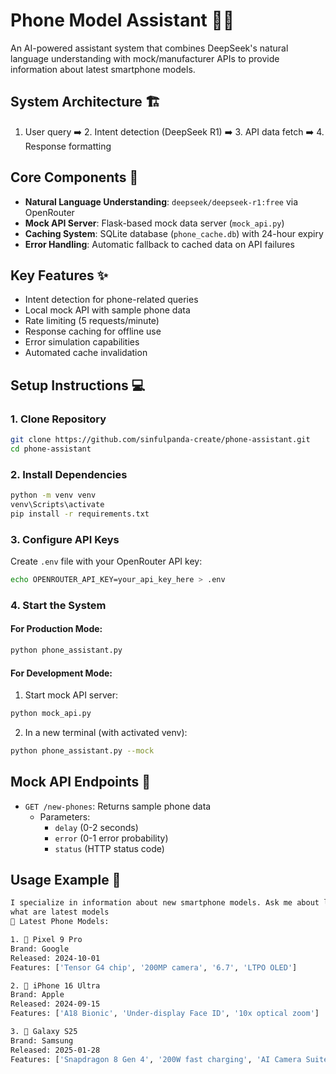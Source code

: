 # Phone Model Assistant 🤖📱

An AI-powered assistant system that combines DeepSeek's natural language understanding with mock/manufacturer APIs to provide information about latest smartphone models.

## System Architecture 🏗️
1. User query ➡️ 2. Intent detection (DeepSeek R1) ➡️ 3. API data fetch ➡️ 4. Response formatting

## Core Components 🔧
- **Natural Language Understanding**: `deepseek/deepseek-r1:free` via OpenRouter
- **Mock API Server**: Flask-based mock data server (`mock_api.py`)
- **Caching System**: SQLite database (`phone_cache.db`) with 24-hour expiry
- **Error Handling**: Automatic fallback to cached data on API failures

## Key Features ✨
- Intent detection for phone-related queries
- Local mock API with sample phone data
- Rate limiting (5 requests/minute)
- Response caching for offline use
- Error simulation capabilities
- Automated cache invalidation

## Setup Instructions 💻

### 1. Clone Repository
```bash
git clone https://github.com/sinfulpanda-create/phone-assistant.git
cd phone-assistant
```

### 2. Install Dependencies
```bash
python -m venv venv
venv\Scripts\activate
pip install -r requirements.txt
```

### 3. Configure API Keys
Create `.env` file with your OpenRouter API key:
```bash
echo OPENROUTER_API_KEY=your_api_key_here > .env
```

### 4. Start the System

#### For Production Mode:
```bash
python phone_assistant.py
```

#### For Development Mode:
1. Start mock API server:
```bash
python mock_api.py
```
2. In a new terminal (with activated venv):
```bash
python phone_assistant.py --mock
```

## Mock API Endpoints 🔌
- `GET /new-phones`: Returns sample phone data
  - Parameters:
    - `delay` (0-2 seconds)
    - `error` (0-1 error probability)
    - `status` (HTTP status code)

## Usage Example 💬
```bash
I specialize in information about new smartphone models. Ask me about latest releases:
what are latest models
📱 Latest Phone Models:

1. 🌟 Pixel 9 Pro
Brand: Google
Released: 2024-10-01
Features: ['Tensor G4 chip', '200MP camera', '6.7', 'LTPO OLED']

2. 🌟 iPhone 16 Ultra
Brand: Apple
Released: 2024-09-15
Features: ['A18 Bionic', 'Under-display Face ID', '10x optical zoom']

3. 🌟 Galaxy S25
Brand: Samsung
Released: 2025-01-28
Features: ['Snapdragon 8 Gen 4', '200W fast charging', 'AI Camera Suite']
